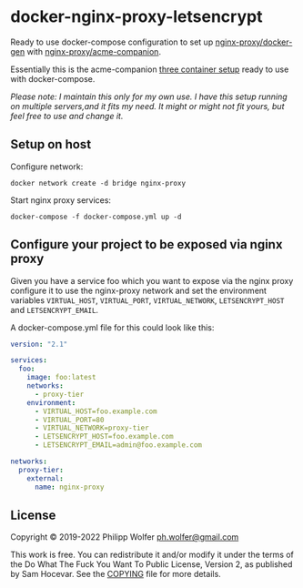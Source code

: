 # docker-nginx-proxy-letsencrypt

Ready to use docker-compose configuration to set up [nginx-proxy/docker-gen](https://github.com/nginx-proxy/docker-gen) with [nginx-proxy/acme-companion](https://github.com/nginx-proxy/acme-companion).

Essentially this is the acme-companion [three container setup](https://github.com/nginx-proxy/acme-companion/wiki/Advanced-usage) ready to use with docker-compose.

*Please note: I maintain this only for my own use. I have this setup running on multiple servers,and it fits my need. It might or might not fit yours, but feel free to use and change it.*


## Setup on host

Configure network:

    docker network create -d bridge nginx-proxy

Start nginx proxy services:

    docker-compose -f docker-compose.yml up -d


## Configure your project to be exposed via nginx proxy

Given you have a service foo which you want to expose via the nginx proxy
configure it to use the nginx-proxy network and set the environment variables
`VIRTUAL_HOST`, `VIRTUAL_PORT`, `VIRTUAL_NETWORK`, `LETSENCRYPT_HOST` and
`LETSENCRYPT_EMAIL`.

A docker-compose.yml file for this could look like this:

```yml
version: "2.1"

services:
  foo:
    image: foo:latest
    networks:
      - proxy-tier
    environment:
      - VIRTUAL_HOST=foo.example.com
      - VIRTUAL_PORT=80
      - VIRTUAL_NETWORK=proxy-tier
      - LETSENCRYPT_HOST=foo.example.com
      - LETSENCRYPT_EMAIL=admin@foo.example.com

networks:
  proxy-tier:
    external:
      name: nginx-proxy
```


## License

Copyright © 2019-2022 Philipp Wolfer <ph.wolfer@gmail.com>

This work is free. You can redistribute it and/or modify it under the
terms of the Do What The Fuck You Want To Public License, Version 2,
as published by Sam Hocevar. See the [COPYING](./COPYING) file for more details.